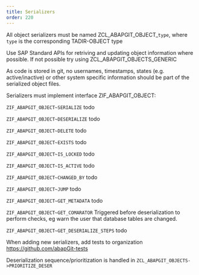 ```yaml
---
title: Serializers
order: 220
---
```


All object serializers must be named ZCL_ABAPGIT_OBJECT_`type`, where `type` is the corresponding TADIR-OBJECT type

Use SAP Standard APIs for retriving and updating object information where possible.
If not possible try using ZCL_ABAPGIT_OBJECTS_GENERIC

As code is stored in git, no usernames, timestamps, states (e.g. active/inactive) or other system specific information should be part of the serialized object files.

Serializers must implement interface ZIF_ABAPGIT_OBJECT:

``ZIF_ABAPGIT_OBJECT~SERIALIZE`` 
todo

``ZIF_ABAPGIT_OBJECT~DESERIALIZE`` 
todo

``ZIF_ABAPGIT_OBJECT~DELETE`` 
todo

``ZIF_ABAPGIT_OBJECT~EXISTS`` 
todo

``ZIF_ABAPGIT_OBJECT~IS_LOCKED`` 
todo

``ZIF_ABAPGIT_OBJECT~IS_ACTIVE`` 
todo

``ZIF_ABAPGIT_OBJECT~CHANGED_BY`` 
todo

``ZIF_ABAPGIT_OBJECT~JUMP`` 
todo

``ZIF_ABAPGIT_OBJECT~GET_METADATA`` 
todo

``ZIF_ABAPGIT_OBJECT~GET_COMARATOR`` 
Triggered before deserialization to perform checks, eg warn the user that database tables are changed.

``ZIF_ABAPGIT_OBJECT~GET_DESERIALIZE_STEPS`` 
todo

When adding new serializers, add tests to organization https://github.com/abapGit-tests

Deserialization sequence/prioritization is handled in `ZCL_ABAPGIT_OBJECTS->PRIORITIZE_DESER`
